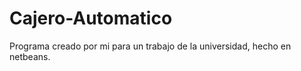 Cajero-Automatico
=================

Programa creado por mi para un trabajo de la universidad, hecho en netbeans.
